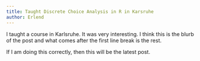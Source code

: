 ```yaml
---
title: Taught Discrete Choice Analysis in R in Karsruhe
author: Erlend
---
```


I taught a course in Karlsruhe. It was very interesting. I think this is the blurb
of the post and what comes after the first line break is the rest. 

If I am doing this correctly, then this will be the latest post.
